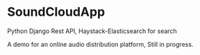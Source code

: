# SoundCloudApp
Python Django Rest API, Haystack-Elasticsearch for search

A demo for an online audio distribution platform, Still in progress.

